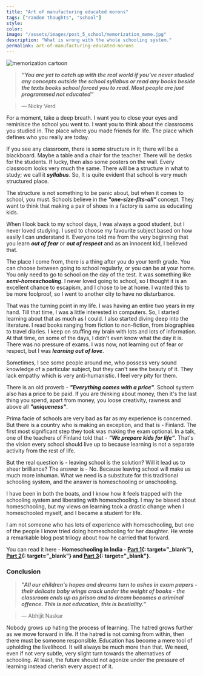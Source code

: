 ```yaml
---
title: "Art of manufacturing educated morons"
tags: ["random thoughts", "school"]
style:
color:
image: "/assets/images/post_5_school/memorization_meme.jpg"
description: "What is wrong with the whole schooling system."
permalink: art-of-manufacturing-educated-morons
---
```


![memorization cartoon]({{site.baseurl}}/assets/images/post_5_school/memorization_meme.jpg)

> **_“You are yet to catch up with the real world if you've never studied any concepts outside the school syllabus or read any books beside the texts books school forced you to read. Most people are just programmed not educated”_**

> ― Nicky Verd

For a moment, take a deep breath. I want you to close your eyes and reminisce the school you went to. I want you to think about the classrooms you studied in. The place where you made friends for life. The place which defines who you really are today.

If you see any classroom, there is some structure in it; there will be a blackboard. Maybe a table and a chair for the teacher. There will be desks for the students. If lucky, then also some posters on the wall. Every classroom looks very much the same. There will be a structure in what to study; we call it **_syllabus_**. So, It is quite evident that school is very much structured place.

The structure is not something to be panic about, but when it comes to school, you must. Schools believe in the **_"one-size-fits-all"_** concept. They want to think that making a pair of shoes in a factory is same as educating kids.

When I look back to my school days, I was always a good student, but I never loved studying. I used to choose my favourite subject based on how easily I can understand it. Everyone told me from the very beginning that you learn **_out of fear_** or **_out of respect_** and as an innocent kid, I believed that.

The place I come from, there is a thing after you do your tenth grade. You can choose between going to school regularly, or you can be at your home. You only need to go to school on the day of the test. It was something like **_semi-homeschooling_**. I never loved going to school, so I thought it is an excellent chance to escapism, and I chose to be at home. I wanted this to be more foolproof, so I went to another city to have no disturbance.

That was the turning point in my life. I was having an entire two years in my hand. Till that time, I was a little interested in computers. So, I started learning about that as much as I could. I also started diving deep into the literature. I read books ranging from fiction to non-fiction, from biographies to travel diaries. I keep on stuffing my brain with lots and lots of information. At that time, on some of the days, I didn't even know what the day it is. There was no pressure of exams. I was now, not learning out of fear or respect, but I was **_learning out of love_**.

Sometimes, I see some people around me, who possess very sound knowledge of a particular subject, but they can't see the beauty of it. They lack empathy which is very anti-humanistic. I feel very pity for them.

There is an old proverb - **_"Everything comes with a price"_**. School system also has a price to be paid. If you are thinking about money, then it's the last thing you spend, apart from money, you loose creativity, rawness and above all **_"uniqueness"_**.

Prima facie of schools are very bad as far as my experience is concerned. But there is a country who is making an exception, and that is - Finland. The first most significant step they took was making the exam optional. In a talk, one of the teachers of Finland told that - **_"We prepare kids for life"_**. That's the vision every school should live up to because learning is not a separate activity from the rest of life.

But the real question is - leaving school is the solution? Will it lead us to sheer brilliance? The answer is - No. Because leaving school will make us much more inhuman. What we need is a substitute for this traditional schooling system, and the answer is homeschooling or unschooling.

I have been in both the boats, and I know how it feels trapped with the schooling system and liberating with homeschooling. I may be biased about homeschooling, but my views on learning took a drastic change when I homeschooled myself, and I became a student for life.

I am not someone who has lots of experience with homeschooling, but one of the people I know tried doing homeschooling for her daughter. He wrote a remarkable blog post trilogy about how he carried that forward.

You can read it here - **Homeschooling in India - [Part 1](http://nibrahim.net.in/2011/09/06/homeschooling_in_india_part_1.html){: target="\_blank"}, [Part 2](<http://nibrahim.net.in/2011/10/03/homeschooling_in_india_(part_2).html>){: target="\_blank"} and [Part 3](<http://nibrahim.net.in/2012/01/02/homeschooling_in_india_(part_3).html>){: target="\_blank"}.**

### Conclusion

> **_"All our children's hopes and dreams turn to ashes in exam papers - their delicate baby wings crack under the weight of books - the classroom ends up as prison and to dream becomes a criminal offence. This is not education, this is bestiality."_**

> ― Abhijit Naskar

Nobody grows up hating the process of learning. The hatred grows further as we move forward in life. If the hatred is not coming from within, then there must be someone responsible. Education has become a mere tool of upholding the livelihood. It will always be much more than that. We need, even if not very subtle, very slight turn towards the alternatives of schooling. At least, the future should not agonize under the pressure of learning instead cherish every aspect of it.

